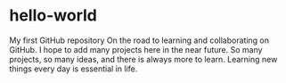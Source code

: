# hello-world
My first GitHub repository
On the road to learning and collaborating on GitHub. I hope to add many projects here in the near future. So many projects, so many ideas, and there is always more to learn. Learning new things every day is essential in life.
